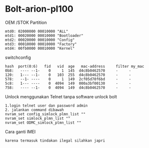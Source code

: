 # Bolt-arion-pl100
OEM /STOK Partition 

```
mtd0: 02000000 00010000 "ALL"
mtd1: 00020000 00010000 "Bootloader"
mtd2: 00020000 00010000 "Config"
mtd3: 00010000 00010000 "Factory"
mtd4: 00fb0000 00010000 "Kernel"
```
switchconfig
```
hash  port(0:6)   fid   vid  age   mac-address     filter my_mac
0b8:   ---- --1-    0     1  145  d4c8b0462570     -     -
120:   1--- --1-    0   103  255  d4c8b0462570     -     -
578:   --1- ----    0     1  149  2cf05d70f6bd     -     -
5c8:   1--- ----    0  4094  149  000a3bf00130     -     -
758:   ---- --1-    0  4094  149  d4c8b0462570     -     -
```
Unlock menggunakan Telnet tanpa software unlock bolt
```
1.login telnet user dan password admin
2. jalankan command dibawah
nvram_set config_simlock_plmn_list ""
nvram_set simlock_plmn_list ""
nvram_set ODMC_simlock_plmn_list ""
```
Cara ganti IMEI
```
karena termasuk tindakan ilegal silahkan japri
```
